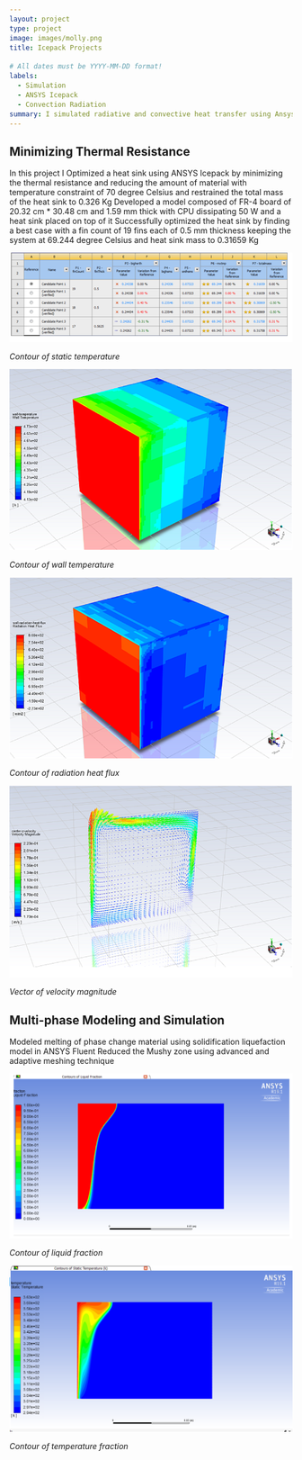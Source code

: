 ```yaml
---
layout: project
type: project
image: images/molly.png
title: Icepack Projects

# All dates must be YYYY-MM-DD format!
labels:
  - Simulation
  - ANSYS Icepack
  - Convection Radiation
summary: I simulated radiative and convective heat transfer using Ansys Fluent.
---
```


## Minimizing Thermal Resistance
In this project I Optimized a heat sink using ANSYS Icepack by minimizing the thermal resistance and reducing the amount of material with temperature constraint of 70 degree Celsius and restrained the total mass of the heat sink to 0.326 Kg
Developed a model composed of FR-4 board of 20.32 cm * 30.48 cm and 1.59 mm thick with CPU dissipating 50 W and a heat sink placed on top of it
Successfully optimized the heat sink by finding a best case with a fin count of 19 fins each of 0.5 mm thickness keeping the system at 69.244 degree Celsius and heat sink mass to 0.31659 Kg


  <img class="ui image" src="../images/Capture7.PNG">
  
  <em>Contour of static temperature</em>
  
  
  
  <img class="ui image" src="../images/Capture2.PNG">
  

  <em>Contour of wall temperature</em>  
  
  
  
  <img class="ui image" src="../images/Capture3.PNG">
  
  <em>Contour of radiation heat flux</em> 
  
  
  
  <img class="ui image" src="../images/Capture4.PNG">
  
  
  <em>Vector of velocity magnitude</em>
    


## Multi-phase Modeling and Simulation 
Modeled melting of phase change material using solidification liquefaction model in ANSYS Fluent
Reduced the Mushy zone using advanced and adaptive meshing technique

  <img class="ui image" src="../images/Capture5.png">
  
  <em>Contour of liquid fraction</em>
  
  
  
  <img class="ui image" src="../images/Capture6.png">
  

  <em>Contour of temperature fraction</em>



